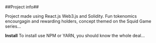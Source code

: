 ##Project info##

Project made using React.js Web3.js and Solidity. Fun tokenomics encourgagin and rewarding holders, concept themed on the Squid Game series...


**Install**
To install use NPM or YARN,  you should know the whole deal... 

